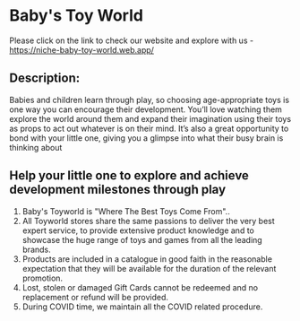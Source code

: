 # Baby's Toy World

Please click on the link to check our website and explore with us - https://niche-baby-toy-world.web.app/

## Description:
Babies and children learn through play, so choosing age-appropriate toys is one way you can encourage their development. You’ll love watching them explore the world around them and expand their imagination using their toys as props to act out whatever is on their mind. It’s also a great opportunity to bond with your little one, giving you a glimpse into what their busy brain is thinking about

## Help your little one to explore and achieve development milestones through play 

1. Baby's Toyworld is "Where The Best Toys Come From"..
2. All Toyworld stores share the same passions to deliver the very best expert service, to provide extensive product knowledge and to showcase the huge range of toys and games from all the leading brands.
3. Products are included in a catalogue in good faith in the reasonable expectation that they will be available for the duration of the relevant promotion.
4. Lost, stolen or damaged Gift Cards cannot be redeemed and no replacement or refund will be provided.
5. During COVID time, we maintain all the COVID related procedure.


